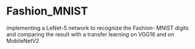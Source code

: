 # Fashion_MNIST
implementing a LeNet-5 network to recognize the Fashion- MNIST digits and comparing the result with a transfer learning on VGG16 and on MobileNetV2
